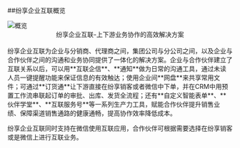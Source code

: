 ##纷享企业互联概览

<img src="platform/img/整体概览.jpg" alt="概览" align=center />
<center>纷享企业互联-上下游业务协作的高效解决方案</center><br/>
纷享企业互联为企业与分销商、代理商之间，集团公司与分公司之间，以及企业与合作伙伴之间的沟通和业务协同提供了一体化的解决方案。企业与合作伙伴建立了互联关系以后，可以用**互联企信**、**通知**做为日常的沟通工具，通过未读人员一键提醒功能来保证信息的有效触达；使用企业间**网盘**来共享常用文件；可通过**订货通**让下游直接在纷享销客或者微信中下单，并在CRM中用预置工作流串联起订单的审批、出库、发货全流程；还有**自定义智能表单**、**伙伴学堂**、**互联服务号**等一系列生产力工具，赋能合作伙伴提升销售业绩、保障渠道销售通路的健康通畅，提高协作效率降低成本。

纷享企业互联同时支持在微信使用互联应用，合作伙伴可根据需要选择在纷享销客或是微信上进行互联业务。
